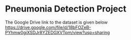 # Pneumonia Detection Project

The Google Drive link to the dataset is given below
https://drive.google.com/file/d/18bFOZeB-PYhmw0giXSDJr8YZEDGXVTpm/view?usp=sharing
